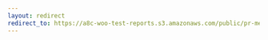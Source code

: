```yaml
---
layout: redirect
redirect_to: https://a8c-woo-test-reports.s3.amazonaws.com/public/pr-merge/43736/e2e/index.html
---
```

